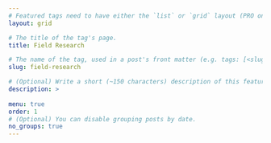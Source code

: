 ```yaml
---
# Featured tags need to have either the `list` or `grid` layout (PRO only).
layout: grid

# The title of the tag's page.
title: Field Research

# The name of the tag, used in a post's front matter (e.g. tags: [<slug>]).
slug: field-research

# (Optional) Write a short (~150 characters) description of this featured tag.
description: >
 
menu: true
order: 1
# (Optional) You can disable grouping posts by date.
no_groups: true
---
```

